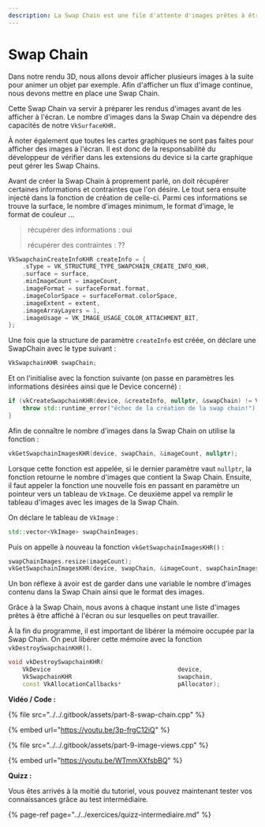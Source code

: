 ```yaml
---
description: La Swap Chain est une file d'attente d'images prêtes à être affichées.
---
```


# Swap Chain

Dans notre rendu 3D, nous allons devoir afficher plusieurs images à la suite pour animer un objet par exemple. Afin d'afficher un flux d'image continue, nous devons mettre en place une Swap Chain. 

Cette Swap Chain va servir à préparer les rendus d'images avant de les afficher à l'écran. Le nombre d'images dans la Swap Chain va dépendre des capacités de notre `VkSurfaceKHR.`

À noter également que toutes les cartes graphiques ne sont pas faites pour afficher des images à l'écran. Il est donc de la responsabilité du développeur de vérifier dans les extensions du device si la carte graphique peut gérer les Swap Chains.

Avant de créer la Swap Chain à proprement parlé, on doit récupérer certaines informations et contraintes que l'on désire. Le tout sera ensuite injecté dans la fonction de création de celle-ci. Parmi ces informations se trouve la surface,  le nombre d'images minimum, le format d'image, le format de couleur …

> récupérer des informations : oui
>
> récupérer des contraintes : ??

```cpp
VkSwapchainCreateInfoKHR createInfo = {
    .sType = VK_STRUCTURE_TYPE_SWAPCHAIN_CREATE_INFO_KHR,
    .surface = surface,
    .minImageCount = imageCount,
    .imageFormat = surfaceFormat.format,
    .imageColorSpace = surfaceFormat.colorSpace,
    .imageExtent = extent,
    .imageArrayLayers = 1,
    .imageUsage = VK_IMAGE_USAGE_COLOR_ATTACHMENT_BIT,
};
```

Une fois que la structure de paramètre `createInfo` est créée, on déclare une SwapChain avec le type suivant :

```cpp
VkSwapchainKHR swapChain; 
```

Et on l'initialise avec la fonction suivante \(on passe en paramètres les informations désirées ainsi que le Device concerné\) :

```cpp
if (vkCreateSwapchainKHR(device, &createInfo, nullptr, &swapChain) != VK_SUCCESS) {
    throw std::runtime_error("échec de la création de la swap chain!");
}
```

Afin de connaître le nombre d'images dans la Swap Chain on utilise la fonction :

```cpp
vkGetSwapchainImagesKHR(device, swapChain, &imageCount, nullptr);
```

Lorsque cette fonction est appelée, si le dernier paramètre vaut `nullptr`, la fonction retourne le nombre d'images que contient la Swap Chain. Ensuite, il faut appeler la fonction une nouvelle fois en passant en paramètre un pointeur vers un tableau de `VkImage`. Ce deuxième appel va remplir le tableau d'images avec les images de la Swap Chain.

On déclare le tableau de `VkImage` :

```cpp
std::vector<VkImage> swapChainImages;
```

Puis on appelle à nouveau la fonction `vkGetSwapchainImagesKHR()` :

```cpp
swapChainImages.resize(imageCount);
vkGetSwapchainImagesKHR(device, swapChain, &imageCount, swapChainImages.data());
```

Un bon réflexe à avoir est de garder dans une variable le nombre d'images contenu dans la Swap Chain ainsi que le format des images.

Grâce à la Swap Chain, nous avons à chaque instant une liste d'images prêtes à être affiché à l'écran ou sur lesquelles on peut travailler.

À la fin du programme, il est important de libérer la mémoire occupée par la Swap Chain. On peut libérer cette mémoire avec la fonction `vkDestroySwapchainKHR()`.

```cpp
void vkDestroySwapchainKHR(
    VkDevice                                    device,
    VkSwapchainKHR                              swapchain,
    const VkAllocationCallbacks*                pAllocator);
```

**Vidéo / Code :**

{% file src="../../.gitbook/assets/part-8-swap-chain.cpp" %}

{% embed url="https://youtu.be/3p-frgC12iQ" %}

{% file src="../../.gitbook/assets/part-9-image-views.cpp" %}

{% embed url="https://youtu.be/WTmmXXfsbBQ" %}

**Quizz :**

Vous êtes arrivés à la moitié du tutoriel, vous pouvez maintenant tester vos connaissances grâce au test intermédiaire.

{% page-ref page="../../exercices/quizz-intermediaire.md" %}



